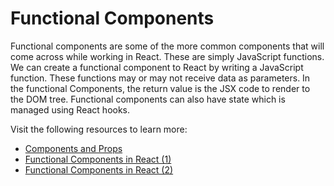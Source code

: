 # Functional Components

Functional components are some of the more common components that will come across while working in React. These are simply JavaScript functions. We can create a functional component to React by writing a JavaScript function. These functions may or may not receive data as parameters. In the functional Components, the return value is the JSX code to render to the DOM tree. Functional components can also have state which is managed using React hooks.

Visit the following resources to learn more:

- [Components and Props](https://reactjs.org/docs/components-and-props.html#function-and-class-components)
- [Functional Components in React (1)](https://www.geeksforgeeks.org/reactjs-functional-components/)
- [Functional Components in React (2)](https://www.robinwieruch.de/react-function-component/)
